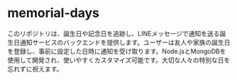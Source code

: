 # memorial-days
このリポジトリは、誕生日や記念日を追跡し、LINEメッセージで通知を送る誕生日通知サービスのバックエンドを提供します。ユーザーは友人や家族の誕生日を登録し、事前に設定した日時に通知を受け取ります。Node.jsとMongoDBを使用して開発され、使いやすくカスタマイズ可能です。大切な人々の特別な日を忘れずに祝えます。

